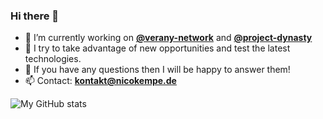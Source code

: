 ### Hi there 👋

- 🔭 I’m currently working on **[@verany-network](https://github.com/verany-network)** and **[@project-dynasty](https://www.github.com/project-dynasty)**
- 🌱 I try to take advantage of new opportunities and test the latest technologies. 
- 💬 If you have any questions then I will be happy to answer them! 
- 📫 Contact: **kontakt@nicokempe.de**

![My GitHub stats](https://github-readme-stats.vercel.app/api?username=nicokempe&count_private=true&show_icons=true&theme=dark)

